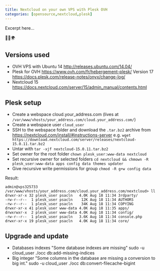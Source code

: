 ```yaml
---
title: Nextcloud on your own VPS with Plesk OVH
categories: [opensource,nextcloud,plesk]
---
```

Excerpt here...
<p class="text-center">🐍👑🌍</p>
<!--more-->

## Versions used
- OVH VPS with Ubuntu 14 http://releases.ubuntu.com/14.04/
- Plesk for OVH https://www.ovh.com/fr/hebergement-plesk/ Version 17 https://docs.plesk.com/release-notes/onyx/change-log/
- Nextcloud 15 https://docs.nextcloud.com/server/15/admin_manual/contents.html

## Plesk setup
- Create a webspace cloud.your_address.com (lives at `/var/www/vhosts/your_address.com/cloud.your_address.com/`)
- Create a webspace user `cloud_user` 
- SSH to the webspace folder and download the `.tar.bz2` archive from https://nextcloud.com/install/#instructions-server e.g. `wget https://download.nextcloud.com/server/releases/nextcloud-15.0.11.tar.bz2`
- Untar with `tar -xjf nextcloud-15.0.11.tar.bz2`
- Set owner for the root folder `chown plesk_user:www-data nextcloud`
- Set recursive owner for selected folders `cd nextcloud && chmown -R plesk_user:www-data apps config data themes updater`
- Give recursive write permissions for group `chmod -R g+w config data`

Result:
```console
admin@vps325733 /var/www/vhosts/your_address.com/cloud.your_address.com/nextcloud> ll
drwxr-xr-x 32 plesk_user psacln   4.0K Aug 18 11:34 3rdparty/
-rw-r--r--  1 plesk_user psacln    12K Aug 18 11:34 AUTHORS
-rw-r--r--  1 plesk_user psacln    34K Aug 18 11:34 COPYING
drwxr-xr-x 41 plesk_user www-data 4.0K Aug 18 11:35 apps/
drwxrwxr-x  2 plesk_user www-data 4.0K Aug 18 11:34 config/
-rw-r--r--  1 plesk_user psacln   3.6K Aug 18 11:34 console.php
drwxr-xr-x 19 plesk_user psacln   4.0K Aug 18 11:34 core/
```



## Upgrade and update
- Databases indexes "Some database indexes are missing" sudo -u cloud_user ./occ db:add-missing-indices
- Big integer "Some columns in the database are missing a conversion to big int." sudo -u cloud_user ./occ db:convert-filecache-bigint
